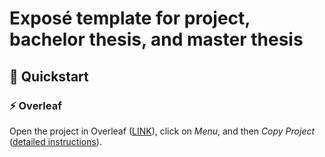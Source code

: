 # Exposé template for project, bachelor thesis, and master thesis

## 🚀️ Quickstart

### ⚡️ Overleaf

Open the project in Overleaf ([LINK](https://www.overleaf.com/read/bdrhyqrthfsh)), click on *Menu*, and then *Copy Project* ([detailed instructions](https://www.overleaf.com/learn/how-to/Copying_a_project#Making_a_copy_of_a_project)).
